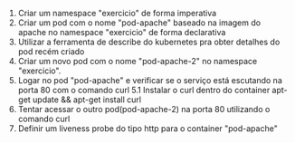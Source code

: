 1. Criar um namespace "exercicio" de forma imperativa
2. Criar um pod com o nome "pod-apache" baseado na imagem do apache no namespace "exercicio" de forma declarativa
3. Utilizar a ferramenta de describe do kubernetes pra obter detalhes do pod recém criado
4. Criar um novo pod com o nome "pod-apache-2" no namespace "exercicio".
5. Logar no pod "pod-apache" e verificar se o serviço está escutando na porta 80 com o comando curl
5.1  Instalar o curl dentro do container
    apt-get update && apt-get install curl
6. Tentar acessar o outro pod(pod-apache-2) na porta 80 utilizando o comando curl
7. Definir um liveness probe do tipo http para o container "pod-apache"
